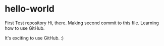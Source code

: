 # hello-world
First Test repository
Hi, there. Making second commit to this file.
Learning how to use GitHub.

It's exciting to use GitHub. :) 
